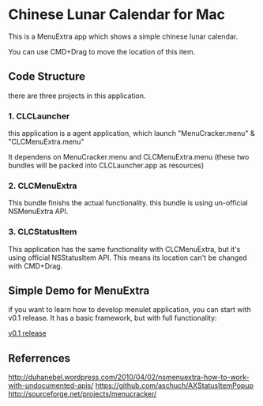 # Chinese Lunar Calendar for Mac
This is a MenuExtra app which shows a simple chinese lunar calendar.

You can use CMD+Drag to move the location of this item.

## Code Structure
there are three projects in this application.

### 1. CLCLauncher
this application is a agent application, which launch "MenuCracker.menu" & "CLCMenuExtra.menu"

It dependens on MenuCracker.menu and CLCMenuExtra.menu (these two bundles will be packed into CLCLauncher.app as resources)

### 2. CLCMenuExtra
This bundle finishs the actual functionality.
this bundle is using un-official NSMenuExtra API.

### 3. CLCStatusItem
This application has the same functionality with CLCMenuExtra, but it's using official NSStatusItem API. This means its location can't be changed with CMD+Drag.

## Simple Demo for MenuExtra
if you want to learn how to develop menulet application, you can start with v0.1 release. It has a basic framework, but with full functionality:

[v0.1 release](https://github.com/zfdang/chinese-lunar-calendar-for-mac/releases)

## Referrences
http://duhanebel.wordpress.com/2010/04/02/nsmenuextra-how-to-work-with-undocumented-apis/
https://github.com/aschuch/AXStatusItemPopup
http://sourceforge.net/projects/menucracker/



